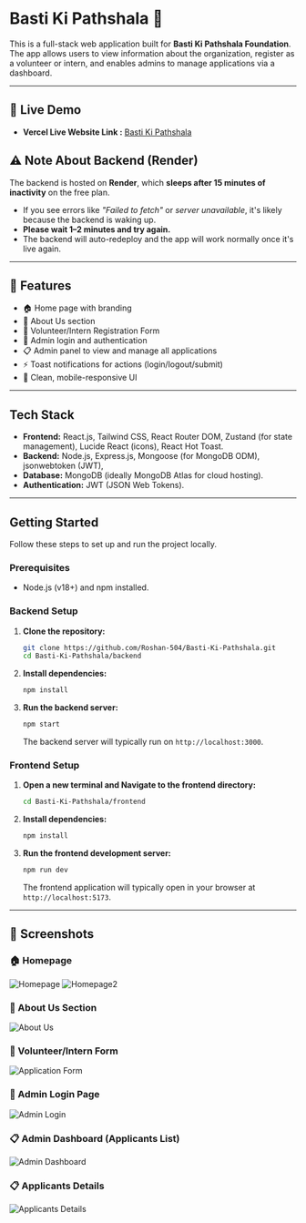 # Basti Ki Pathshala 🌱

This is a full-stack web application built for **Basti Ki Pathshala Foundation**. The app allows users to view information about the organization, register as a volunteer or intern, and enables admins to manage applications via a dashboard.


-----

## 🚀 Live Demo

- **Vercel Live Website Link :** [ Basti Ki Pathshala](https://basti-ki-pathshala-iota.vercel.app/)

## ⚠️ Note About Backend (Render)

 The backend is hosted on **Render**, which **sleeps after 15 minutes of inactivity** on the free plan.

- If you see errors like _"Failed to fetch"_ or _server unavailable_, it's likely because the backend is waking up.
- **Please wait 1–2 minutes and try again.**
- The backend will auto-redeploy and the app will work normally once it's live again.

-----
## 📂 Features

- 🏠 Home page with branding
- 📖 About Us section
- 📝 Volunteer/Intern Registration Form
- 🔐 Admin login and authentication
- 📋 Admin panel to view and manage all applications
- ⚡ Toast notifications for actions (login/logout/submit)
- 🎨 Clean, mobile-responsive UI

----

## Tech Stack

  * **Frontend:** React.js, Tailwind CSS, React Router DOM, Zustand (for state management), Lucide React (icons), React Hot Toast.
  * **Backend:** Node.js, Express.js, Mongoose (for MongoDB ODM), jsonwebtoken (JWT), 
  * **Database:** MongoDB (ideally MongoDB Atlas for cloud hosting).
  * **Authentication:** JWT (JSON Web Tokens).

----

## Getting Started

Follow these steps to set up and run the project locally.

### Prerequisites

  * Node.js (v18+) and npm installed.

### Backend Setup

1.  **Clone the repository:**
    ```bash
    git clone https://github.com/Roshan-504/Basti-Ki-Pathshala.git
    cd Basti-Ki-Pathshala/backend
    ```
2.  **Install dependencies:**
    ```bash
    npm install
    ```
3.  **Run the backend server:**
    ```bash
    npm start
    ```
    The backend server will typically run on `http://localhost:3000`.

### Frontend Setup

1.  **Open a new terminal and Navigate to the frontend directory:**
    ```bash
    cd Basti-Ki-Pathshala/frontend 
    ```
2.  **Install dependencies:**
    ```bash
    npm install
    ```
3.  **Run the frontend development server:**
    ```bash
    npm run dev
    ```
    The frontend application will typically open in your browser at `http://localhost:5173`.

----

## 📸 Screenshots

### 🏠 Homepage
![Homepage](./screenshots/homepage.png)
![Homepage2](./screenshots/homepage2.png)

### 📖 About Us Section
![About Us](./screenshots/about-us.png)

### 📝 Volunteer/Intern Form
![Application Form](./screenshots/Form.png)

### 🔐 Admin Login Page
![Admin Login](./screenshots/login.png)

### 📋 Admin Dashboard (Applicants List)
![Admin Dashboard](./screenshots/Dashboard.png)

### 📋 Applicants Details
![Applicants Details](./screenshots/application.png)
